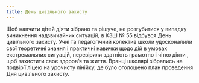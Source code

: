 ```yaml
---
title: День цивільного захисту
---
```


Щоб навчити дітей діяти зібрано та рішуче, не розгубитися у випадку виникнення надзвичайних ситуацій, в КЗШ № 55 відбувся День цивільного захисту. Учні та педагогічний колектив школи удосконалили свої теоретичні знання і практичні навички щодо дій в умовах екстремальних ситуацій, перевірили здатність грамотно і чітко діяти , щоб захистити своє здоров’я та життя. Вранці школярі зібрались на подвір’ї ліцею на урочисту лінійку, де було оголошено план проведення Дня цивільного захисту.

<slideshow id="72157648361491739"></slideshow>
